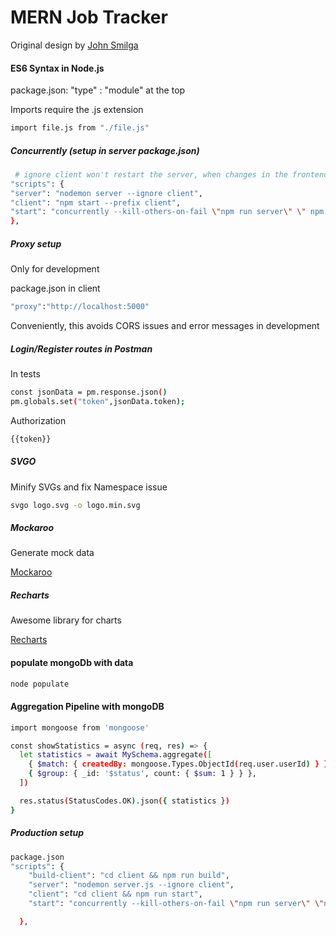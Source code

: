 # MERN Job Tracker

Original design by [John Smilga](https://github.com/john-smilga)

#### ES6 Syntax in Node.js

package.json: "type" : "module" at the top

Imports require the .js extension

```sh
import file.js from "./file.js"
```

##### Concurrently (setup in server package.json)

```sh
 # ignore client won't restart the server, when changes in the frontend happen
"scripts": {
"server": "nodemon server --ignore client",
"client": "npm start --prefix client",
"start": "concurrently --kill-others-on-fail \"npm run server\" \" npm run client\""
},
```

##### Proxy setup

Only for development

package.json in client

```sh
"proxy":"http://localhost:5000"
```

Conveniently, this avoids CORS issues and error messages in development

##### Login/Register routes in Postman

In tests

```sh
const jsonData = pm.response.json()
pm.globals.set("token",jsonData.token);
```

Authorization

```sh
{{token}}
```

##### SVGO

Minify SVGs and fix Namespace issue

```sh
svgo logo.svg -o logo.min.svg
```

##### Mockaroo

Generate mock data

[Mockaroo](https://www.mockaroo.com/)

##### Recharts

Awesome library for charts

[Recharts](https://recharts.org)

#### populate mongoDb with data

```sh
node populate
```

#### Aggregation Pipeline with mongoDB

```sh
import mongoose from 'mongoose'

const showStatistics = async (req, res) => {
  let statistics = await MySchema.aggregate([
    { $match: { createdBy: mongoose.Types.ObjectId(req.user.userId) } },
    { $group: { _id: '$status', count: { $sum: 1 } } },
  ])

  res.status(StatusCodes.OK).json({ statistics })
}
```

##### Production setup

```sh
package.json
"scripts": {
    "build-client": "cd client && npm run build",
    "server": "nodemon server.js --ignore client",
    "client": "cd client && npm run start",
    "start": "concurrently --kill-others-on-fail \"npm run server\" \"npm run client\""

  },
```
